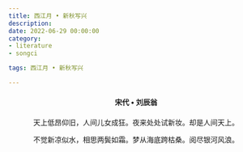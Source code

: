 ```yaml
---
title: 西江月 • 新秋写兴
description:
date: 2022-06-29 00:00:00
category:
- literature
- songci

tags: 西江月 • 新秋写兴

---
```


<div id="poem-author">
    宋代 • 刘辰翁
</div>
<div id="poem-body">
<p class="poem-paragraph">天上低昂仰旧，人间儿女成狂。夜来处处试新妆。却是人间天上。</p>
<p class="poem-paragraph">不觉新凉似水，相思两鬓如霜。梦从海底跨枯桑。阅尽银河风浪。</p>

</div>

<style>

#poem-author {
    width: 100%;
    text-align: center;
    margin: 20px 0;
    font-weight: bold;
}
#poem-body {
    width: 100%;
    text-align: center;
}
.poem-paragraph {
    font-family: "仿宋"
}

</style>